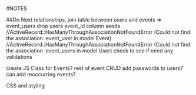 #NOTES

##Do Next
relationships, join table between users and events => event_users
drop users event_id column
seeds
//ActiveRecord::HasManyThroughAssociationNotFoundError (Could not find the association :event_user in model Event)
//ActiveRecord::HasManyThroughAssociationNotFoundError (Could not find the association :event_users in model User)
check to see if need any validations

create JS Class for Events?
rest of event CRUD
add passwords to users?
can add reoccurring events?


CSS and styling